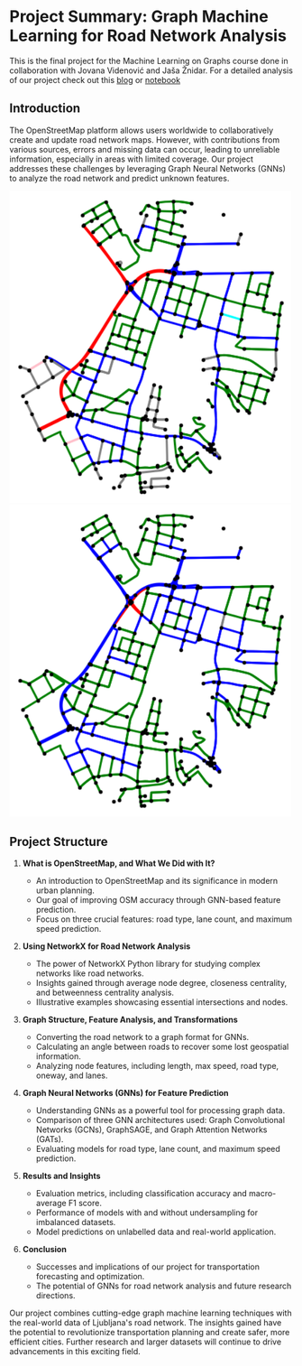 # Project Summary: Graph Machine Learning for Road Network Analysis

This is the final project for the Machine Learning on Graphs course done in collaboration with Jovana Videnović and Jaša Žnidar. For a detailed analysis of our project check out this [blog](https://medium.com/@jz6042/ac09a20294bf) or [notebook](https://github.com/gasperkreft/MLG_FinalProject/blob/main/ProjectMLG.ipynb)

## Introduction

The OpenStreetMap platform allows users worldwide to collaboratively create and update road network maps. However, with contributions from various sources, errors and missing data can occur, leading to unreliable information, especially in areas with limited coverage. Our project addresses these challenges by leveraging Graph Neural Networks (GNNs) to analyze the road network and predict unknown features.

<div>
  <img src="pictures/actual.png" width="500" />
  <img src="pictures/predicted_gat.png" width="500" />
</div>

## Project Structure

1. **What is OpenStreetMap, and What We Did with It?**
   - An introduction to OpenStreetMap and its significance in modern urban planning.
   - Our goal of improving OSM accuracy through GNN-based feature prediction.
   - Focus on three crucial features: road type, lane count, and maximum speed prediction.

2. **Using NetworkX for Road Network Analysis**
   - The power of NetworkX Python library for studying complex networks like road networks.
   - Insights gained through average node degree, closeness centrality, and betweenness centrality analysis.
   - Illustrative examples showcasing essential intersections and nodes.

3. **Graph Structure, Feature Analysis, and Transformations**
   - Converting the road network to a graph format for GNNs.
   - Calculating an angle between roads to recover some lost geospatial information.
   - Analyzing node features, including length, max speed, road type, oneway, and lanes.

4. **Graph Neural Networks (GNNs) for Feature Prediction**
   - Understanding GNNs as a powerful tool for processing graph data.
   - Comparison of three GNN architectures used: Graph Convolutional Networks (GCNs), GraphSAGE, and Graph Attention Networks (GATs).
   - Evaluating models for road type, lane count, and maximum speed prediction.

5. **Results and Insights**
   - Evaluation metrics, including classification accuracy and macro-average F1 score.
   - Performance of models with and without undersampling for imbalanced datasets.
   - Model predictions on unlabelled data and real-world application.

6. **Conclusion**
   - Successes and implications of our project for transportation forecasting and optimization.
   - The potential of GNNs for road network analysis and future research directions.


Our project combines cutting-edge graph machine learning techniques with the real-world data of Ljubljana's road network. The insights gained have the potential to revolutionize transportation planning and create safer, more efficient cities. Further research and larger datasets will continue to drive advancements in this exciting field.
